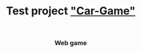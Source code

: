 <br>
<h1 align="center">Test project <a href="https://maxim-belyi.github.io/pet_Car-Game/" target="_blank"> "Car-Game" </a>
<br>
<br> 
<h3 align="center">Web game
